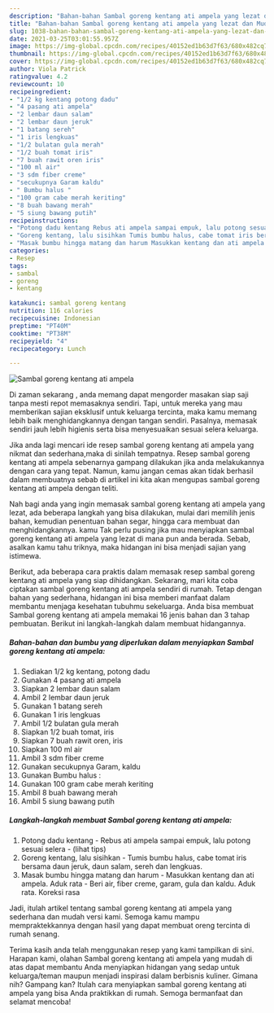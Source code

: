 ```yaml
---
description: "Bahan-bahan Sambal goreng kentang ati ampela yang lezat dan Mudah Dibuat"
title: "Bahan-bahan Sambal goreng kentang ati ampela yang lezat dan Mudah Dibuat"
slug: 1038-bahan-bahan-sambal-goreng-kentang-ati-ampela-yang-lezat-dan-mudah-dibuat
date: 2021-03-25T03:01:55.957Z
image: https://img-global.cpcdn.com/recipes/40152ed1b63d7f63/680x482cq70/sambal-goreng-kentang-ati-ampela-foto-resep-utama.jpg
thumbnail: https://img-global.cpcdn.com/recipes/40152ed1b63d7f63/680x482cq70/sambal-goreng-kentang-ati-ampela-foto-resep-utama.jpg
cover: https://img-global.cpcdn.com/recipes/40152ed1b63d7f63/680x482cq70/sambal-goreng-kentang-ati-ampela-foto-resep-utama.jpg
author: Viola Patrick
ratingvalue: 4.2
reviewcount: 10
recipeingredient:
- "1/2 kg kentang potong dadu"
- "4 pasang ati ampela"
- "2 lembar daun salam"
- "2 lembar daun jeruk"
- "1 batang sereh"
- "1 iris lengkuas"
- "1/2 bulatan gula merah"
- "1/2 buah tomat iris"
- "7 buah rawit oren iris"
- "100 ml air"
- "3 sdm fiber creme"
- "secukupnya Garam kaldu"
- " Bumbu halus "
- "100 gram cabe merah keriting"
- "8 buah bawang merah"
- "5 siung bawang putih"
recipeinstructions:
- "Potong dadu kentang Rebus ati ampela sampai empuk, lalu potong sesuai selera           (lihat tips)"
- "Goreng kentang, lalu sisihkan Tumis bumbu halus, cabe tomat iris bersama daun jeruk, daun salam, sereh dan lengkuas."
- "Masak bumbu hingga matang dan harum Masukkan kentang dan ati ampela. Aduk rata Beri air, fiber creme, garam, gula dan kaldu. Aduk rata. Koreksi rasa"
categories:
- Resep
tags:
- sambal
- goreng
- kentang

katakunci: sambal goreng kentang 
nutrition: 116 calories
recipecuisine: Indonesian
preptime: "PT40M"
cooktime: "PT38M"
recipeyield: "4"
recipecategory: Lunch

---
```



![Sambal goreng kentang ati ampela](https://img-global.cpcdn.com/recipes/40152ed1b63d7f63/680x482cq70/sambal-goreng-kentang-ati-ampela-foto-resep-utama.jpg)

Di zaman  sekarang , anda memang dapat mengorder masakan siap saji tanpa mesti repot memasaknya sendiri. Tapi, untuk mereka yang mau memberikan sajian eksklusif untuk keluarga tercinta, maka kamu memang lebih baik menghidangkannya dengan tangan sendiri. Pasalnya, memasak sendiri jauh lebih higienis serta bisa menyesuaikan sesuai selera keluarga.

Jika anda lagi mencari ide resep sambal goreng kentang ati ampela yang nikmat dan sederhana,maka di sinilah tempatnya. Resep sambal goreng kentang ati ampela  sebenarnya gampang dilakukan jika anda melakukannya dengan cara yang tepat. Namun, kamu jangan cemas akan tidak berhasil dalam membuatnya 
sebab di artikel ini kita akan mengupas sambal goreng kentang ati ampela dengan teliti.  



Nah bagi anda yang ingin memasak sambal goreng kentang ati ampela yang lezat, ada beberapa langkah yang bisa dilakukan, mulai dari memilih jenis bahan, kemudian penentuan bahan segar, hingga cara membuat dan menghidangkannya. kamu Tak perlu pusing jika mau menyiapkan sambal goreng kentang ati ampela yang lezat di mana pun anda berada. Sebab, asalkan kamu  tahu triknya, maka hidangan ini bisa menjadi sajian yang istimewa.

Berikut, ada beberapa cara praktis  dalam memasak resep sambal goreng kentang ati ampela yang siap dihidangkan. Sekarang, mari kita coba ciptakan sambal goreng kentang ati ampela sendiri di rumah. Tetap dengan bahan yang sederhana, hidangan ini bisa memberi manfaat dalam membantu menjaga kesehatan tubuhmu sekeluarga. Anda bisa membuat Sambal goreng kentang ati ampela memakai 16 jenis bahan dan 3 tahap pembuatan. Berikut ini langkah-langkah dalam membuat hidangannya.

<!--inarticleads1-->

##### Bahan-bahan dan bumbu yang diperlukan dalam menyiapkan Sambal goreng kentang ati ampela:

1. Sediakan 1/2 kg kentang, potong dadu
1. Gunakan 4 pasang ati ampela
1. Siapkan 2 lembar daun salam
1. Ambil 2 lembar daun jeruk
1. Gunakan 1 batang sereh
1. Gunakan 1 iris lengkuas
1. Ambil 1/2 bulatan gula merah
1. Siapkan 1/2 buah tomat, iris
1. Siapkan 7 buah rawit oren, iris
1. Siapkan 100 ml air
1. Ambil 3 sdm fiber creme
1. Gunakan secukupnya Garam, kaldu
1. Gunakan  Bumbu halus :
1. Gunakan 100 gram cabe merah keriting
1. Ambil 8 buah bawang merah
1. Ambil 5 siung bawang putih




<!--inarticleads2-->

##### Langkah-langkah membuat Sambal goreng kentang ati ampela:

1. Potong dadu kentang - Rebus ati ampela sampai empuk, lalu potong sesuai selera -           (lihat tips)
1. Goreng kentang, lalu sisihkan - Tumis bumbu halus, cabe tomat iris bersama daun jeruk, daun salam, sereh dan lengkuas.
1. Masak bumbu hingga matang dan harum - Masukkan kentang dan ati ampela. Aduk rata - Beri air, fiber creme, garam, gula dan kaldu. Aduk rata. Koreksi rasa




Jadi, itulah artikel tentang  sambal goreng kentang ati ampela  yang sederhana dan mudah versi kami. Semoga kamu mampu mempraktekkannya dengan hasil yang dapat membuat oreng tercinta di rumah senang. 

Terima kasih anda telah menggunakan resep yang kami tampilkan di sini. Harapan kami, olahan  Sambal goreng kentang ati ampela yang mudah di atas dapat membantu Anda menyiapkan hidangan yang sedap untuk keluarga/teman maupun menjadi inspirasi dalam berbisnis kuliner. Gimana nih? Gampang kan? Itulah cara menyiapkan sambal goreng kentang ati ampela yang bisa Anda praktikkan di rumah. Semoga bermanfaat dan selamat mencoba!

